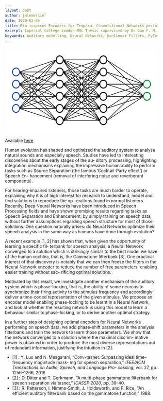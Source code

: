 ```yaml
---
layout: post
author: jmlemercier
date: 2020-02-06
title: Bio-inspired Encoders for Temporal Convolutional Networks performing Speech Enhancement and Separation
excerpt: Imperial College London MSc Thesis supervised by Dr Dan F. M. Goodman on noise-reducting nonlinear filters. The structure of the filters is provided by a trainable neural network inspired by the auditory periphery system.
keywords: Auditory modelling, Neural Networks, Nonlinear Filters, PyTorch, Bio-inspired technologies
---
```


<div class="post-image">
    <img src="/assets/msc/style.svg" height="280px">
</div>

<div class="links">
<p> Available <a href="assets/reports/jgl19_MSc_Thesis.pdf" class="inner-link"> here </a> </p> </div>

<div class="abstract">
<p>
Human evolution has shaped and optimized the auditory system to analyse natural sounds and
especially speech. Studies have led to interesting discoveries about the early stages of the au-
ditory processing, highlighting integration mechanisms explaining the impressive human ability
to perform tasks such as Source Separation (the famous ’Cocktail-Party effect’) or Speech En-
hancement (removal of interfering noise and reverberant components). </p>
<p>
For hearing-impaired listeners, those tasks are much harder to operate, explaining why it
is of high interest for research to understand, model and find solutions to reproduce the op-
erations found in normal listeners. Recently, Deep Neural Networks have been introduced in
Speech Processing fields and have shown promising results regarding tasks as Speech Separation
and Enhancement, by simply training on speech data, without further assumptions regarding
speech structure for most of those solutions. One question naturally arises: do Neural Networks
optimize their speech analysis in the same way as humans have done through evolution?</p>
<p>
A recent example [1, 2] has shown that, when given the opportunity of learning a specific fil-
terbank for speech analysis, a Neural Network converged to a solution which is strikingly similar
to the best model we have of the human cochlea, that is, the Gammatone filterbank [3]. One
practical interest of that discovery is notably that we can then freeze the filters in the Neural
Network encoder to reduce the number of free parameters, enabling easier training without sac-
rificing optimal solutions.</p>
<p>
Motivated by this result, we investigate another mechanism of the auditory system which
is phase-locking, that is, the ability of some neurons to synchronize their firing activity to the
stimulus frequency and accordingly deliver a time-coded representation of the given stimulus. We
propose an encoder model enabling phase-locking to be learnt in a Neural Network, and look at
whether the resulting network is using this model to learn a behaviour similar to phase-locking,
or to derive another optimal strategy.</p>
<p>
In a further step of designing optimal encoders for Neural Networks performing on speech
data, we add phase-shift parameters in the analysis filterbank and train the network to learn
those parameters. We show that the network converges to a solution where the maximal discrim-
inative power is obtained in order to produce the most diverse representations out of redundant
information, justifying the intuition in [2].</p>

<div class="references">
<ul class="references">
<li> [1] : Y. Luo and N. Mesgarani, “Conv-tasnet: Surpassing ideal time–frequency magnitude mask-
ing for speech separation,” <i>IEEE/ACM Transactions on Audio, Speech, and Language Pro-
cessing</i>, vol. 27, pp. 1256–1266, 2019. </li>
<li> [2] :  D. Ditter and T. Gerkmann, “A multi-phase gammatone filterbank for speech separation
via tasnet,” <i>ICASSP 2020</i>, pp. 36–40.</li>
<li> [3] : R. Patterson, I. Nimmo-Smith, J. Holdsworth, and P. Rice, “An efficient auditory filterbank based on the gammatone function,” 1988.</li> 
</ul>
</div>
